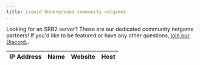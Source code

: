 ```yaml
---
title: Liquid Underground community netgames
...
```


Looking for an SRB2 server? These are our dedicated community netgame partners! 
If you'd like to be featured or have any
other questions, [join our Discord.](https://discord.gg/HVTzVfAWG6/).

IP Address | Name | Website | Host
:---------:|:----:|:-------:|:----:
